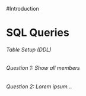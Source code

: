 #Introduction

# SQL Queries

###### Table Setup (DDL)

###### Question 1: Show all members



###### Question 2: Lorem ipsum...



